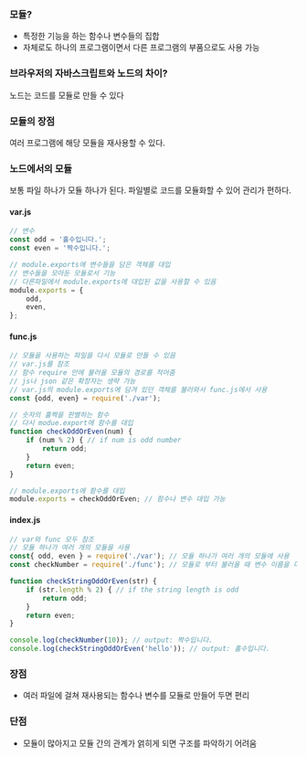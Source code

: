 ### 모듈?
- 특정한 기능을 하는 함수나 변수들의 집합  
- 자체로도 하나의 프로그램이면서 다른 프로그램의 부품으로도 사용 가능
### 브라우저의 자바스크립트와 노드의 차이?
노드는 코드를 모듈로 만들 수 있다  
### 모듈의 장점
여러 프로그램에 해당 모듈을 재사용할 수 있다.  
### 노드에서의 모듈
보통 파일 하나가 모듈 하나가 된다. 파일별로 코드를 모듈화할 수 있어 관리가 편하다.  
  
#### var.js
``` javascript
// 변수
const odd = '홀수입니다.';
const even = '짝수입니다.';

// module.exports에 변수들을 담은 객체를 대입
// 변수들을 모아둔 모듈로서 기능
// 다른파일에서 module.exports에 대입된 값을 사용할 수 있음
module.exports = {
    odd,
    even,
};
```
#### func.js
``` javascript
// 모듈을 사용하는 파일을 다시 모듈로 만들 수 있음
// var.js를 참조
// 함수 require 안에 불러올 모듈의 경로를 적어줌
// js나 json 같은 확장자는 생략 가능
// var.js의 module.exports에 담겨 있던 객체를 불러와서 func.js에서 사용
const {odd, even} = require('./var');

// 숫자의 홀짝을 판별하는 함수
// 다시 modue.export에 함수를 대입
function checkOddOrEven(num) {
    if (num % 2) { // if num is odd number
        return odd;
    }
    return even;
}

// module.exports에 함수를 대입
module.exports = checkOddOrEven; // 함수나 변수 대입 가능
```
#### index.js
``` javascript
// var와 func 모두 참조
// 모듈 하나가 여러 개의 모듈을 사용
const{ odd, even } = require('./var'); // 모듈 하나가 여러 개의 모듈에 사용
const checkNumber = require('./func'); // 모듈로 부터 불러올 때 변수 이름을 다르게 지정할 수 있음

function checkStringOddOrEven(str) {
    if (str.length % 2) { // if the string length is odd
        return odd;
    }
    return even;
}

console.log(checkNumber(10)); // output: 짝수입니다.    
console.log(checkStringOddOrEven('hello')); // output: 홀수입니다.
```
### 장점
- 여러 파일에 걸쳐 재사용되는 함수나 변수를 모듈로 만들어 두면 편리
### 단점
- 모듈이 많아지고 모듈 간의 관계가 얽히게 되면 구조를 파악하기 어려움

